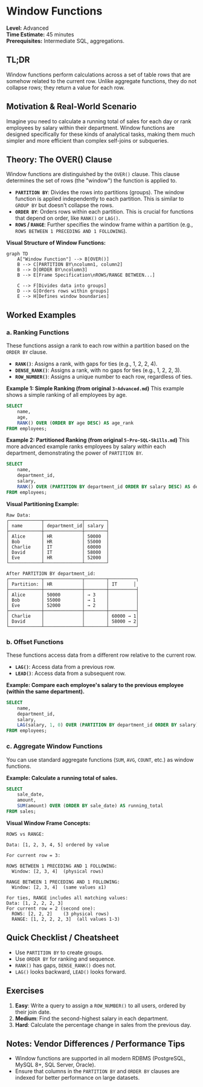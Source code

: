 # Window Functions

**Level:** Advanced  
**Time Estimate:** 45 minutes  
**Prerequisites:** Intermediate SQL, aggregations.

## TL;DR
Window functions perform calculations across a set of table rows that are somehow related to the current row. Unlike aggregate functions, they do not collapse rows; they return a value for each row.

## Motivation & Real-World Scenario
Imagine you need to calculate a running total of sales for each day or rank employees by salary within their department. Window functions are designed specifically for these kinds of analytical tasks, making them much simpler and more efficient than complex self-joins or subqueries.

## Theory: The OVER() Clause

Window functions are distinguished by the `OVER()` clause. This clause determines the set of rows (the "window") the function is applied to.

- **`PARTITION BY`**: Divides the rows into partitions (groups). The window function is applied independently to each partition. This is similar to `GROUP BY` but doesn't collapse the rows.
- **`ORDER BY`**: Orders rows within each partition. This is crucial for functions that depend on order, like `RANK()` or `LAG()`.
- **`ROWS` / `RANGE`**: Further specifies the window frame within a partition (e.g., `ROWS BETWEEN 1 PRECEDING AND 1 FOLLOWING`).

**Visual Structure of Window Functions:**
```mermaid
graph TD
    A["Window Function"] --> B[OVER()]
    B --> C[PARTITION BY\ncolumn1, column2]
    B --> D[ORDER BY\ncolumn3]
    B --> E[Frame Specification\nROWS/RANGE BETWEEN...]
    
    C --> F[Divides data into groups]
    D --> G[Orders rows within groups]
    E --> H[Defines window boundaries]
```

## Worked Examples

### a. Ranking Functions

These functions assign a rank to each row within a partition based on the `ORDER BY` clause.

- **`RANK()`**: Assigns a rank, with gaps for ties (e.g., 1, 2, 2, 4).
- **`DENSE_RANK()`**: Assigns a rank, with no gaps for ties (e.g., 1, 2, 2, 3).
- **`ROW_NUMBER()`**: Assigns a unique number to each row, regardless of ties.

**Example 1: Simple Ranking (from original `3-Advanced.md`)**
This example shows a simple ranking of all employees by age.
```sql
SELECT 
    name, 
    age, 
    RANK() OVER (ORDER BY age DESC) AS age_rank
FROM employees;
```

**Example 2: Partitioned Ranking (from original `5-Pro-SQL-Skills.md`)**
This more advanced example ranks employees by salary *within* each department, demonstrating the power of `PARTITION BY`.
```sql
SELECT 
    name, 
    department_id,
    salary,
    RANK() OVER (PARTITION BY department_id ORDER BY salary DESC) AS dept_rank
FROM employees;
```

**Visual Partitioning Example:**
```
Raw Data:
┌────────────┬──────────────┬────────┐
│ name       │ department_id│ salary │
├────────────┼──────────────┼────────┤
│ Alice      │ HR           │ 50000  │
│ Bob        │ HR           │ 55000  │
│ Charlie    │ IT           │ 60000  │
│ David      │ IT           │ 58000  │
│ Eve        │ HR           │ 52000  │
└────────────┴──────────────┴────────┘

After PARTITION BY department_id:
┌────────────┬──────────────┬────────┬──────────┐
│ Partition: │ HR           │        │ IT      │
├────────────┼──────────────┼────────┼──────────┤
│ Alice      │ 50000        │ → 3    │          │
│ Bob        │ 55000        │ → 1    │          │
│ Eve        │ 52000        │ → 2    │          │
├────────────┼──────────────┼────────┼──────────┤
│ Charlie    │              │        │ 60000 → 1│
│ David      │              │        │ 58000 → 2│
└────────────┴──────────────┴────────┴──────────┘
```

### b. Offset Functions

These functions access data from a different row relative to the current row.

- **`LAG()`**: Access data from a previous row.
- **`LEAD()`**: Access data from a subsequent row.

**Example: Compare each employee's salary to the previous employee (within the same department).**
```sql
SELECT 
    name, 
    department_id,
    salary,
    LAG(salary, 1, 0) OVER (PARTITION BY department_id ORDER BY salary) AS previous_salary
FROM employees;
```

### c. Aggregate Window Functions

You can use standard aggregate functions (`SUM`, `AVG`, `COUNT`, etc.) as window functions.

**Example: Calculate a running total of sales.**
```sql
SELECT
    sale_date,
    amount,
    SUM(amount) OVER (ORDER BY sale_date) AS running_total
FROM sales;
```

**Visual Window Frame Concepts:**
```
ROWS vs RANGE:

Data: [1, 2, 3, 4, 5] ordered by value

For current row = 3:

ROWS BETWEEN 1 PRECEDING AND 1 FOLLOWING:
  Window: [2, 3, 4]  (physical rows)

RANGE BETWEEN 1 PRECEDING AND 1 FOLLOWING:  
  Window: [2, 3, 4]  (same values ±1)

For ties, RANGE includes all matching values:
Data: [1, 2, 2, 2, 3] 
For current row = 2 (second one):
  ROWS: [2, 2, 2]    (3 physical rows)
  RANGE: [1, 2, 2, 2, 3]  (all values 1-3)
```

## Quick Checklist / Cheatsheet
- Use `PARTITION BY` to create groups.
- Use `ORDER BY` for ranking and sequence.
- `RANK()` has gaps, `DENSE_RANK()` does not.
- `LAG()` looks backward, `LEAD()` looks forward.

## Exercises

1.  **Easy**: Write a query to assign a `ROW_NUMBER()` to all users, ordered by their join date.
2.  **Medium**: Find the second-highest salary in each department.
3.  **Hard**: Calculate the percentage change in sales from the previous day.

## Notes: Vendor Differences / Performance Tips
- Window functions are supported in all modern RDBMS (PostgreSQL, MySQL 8+, SQL Server, Oracle).
- Ensure that columns in the `PARTITION BY` and `ORDER BY` clauses are indexed for better performance on large datasets.